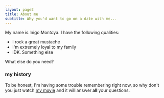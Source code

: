 ```yaml
---
layout: page2
title: About me
subtitle: Why you'd want to go on a date with me...
---
```


My name is Inigo Montoya. I have the following qualities:

- I rock a great mustache
- I'm extremely loyal to my family
- IDK. Something else

What else do you need?

### my history

To be honest, I'm having some trouble remembering right now, so why don't you just watch [my movie](http://en.wikipedia.org/wiki/The_Princess_Bride_%28film%29) and it will answer **all** your questions.
